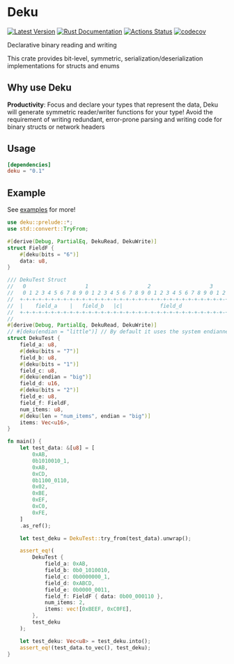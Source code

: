 # Deku

[![Latest Version](https://img.shields.io/crates/v/deku.svg)](https://crates.io/crates/deku)
[![Rust Documentation](https://docs.rs/deku/badge.svg)](https://docs.rs/deku)
[![Actions Status](https://github.com/sharksforarms/deku/workflows/CI/badge.svg)](https://github.com/sharksforarms/deku/actions)
[![codecov](https://codecov.io/gh/sharksforarms/deku/branch/master/graph/badge.svg)](https://codecov.io/gh/sharksforarms/deku)

Declarative binary reading and writing

This crate provides bit-level, symmetric, serialization/deserialization implementations for structs and enums

## Why use Deku

**Productivity**: Focus and declare your types that represent the data, Deku will generate symmetric reader/writer functions for your type! Avoid the requirement of writing redundant, error-prone parsing and writing code for binary structs or network headers

## Usage

```toml
[dependencies]
deku = "0.1"
```

## Example

See [examples](https://github.com/sharksforarms/deku/tree/master/examples) for more!

```rust
use deku::prelude::*;
use std::convert::TryFrom;

#[derive(Debug, PartialEq, DekuRead, DekuWrite)]
struct FieldF {
    #[deku(bits = "6")]
    data: u8,
}

/// DekuTest Struct
//   0                   1                   2                   3                   4
//   0 1 2 3 4 5 6 7 8 9 0 1 2 3 4 5 6 7 8 9 0 1 2 3 4 5 6 7 8 9 0 1 2 3 4 5 6 7 8 9 0
//  +-+-+-+-+-+-+-+-+-+-+-+-+-+-+-+-+-+-+-+-+-+-+-+-+-+-+-+-+-+-+-+-+-+-+-+-+-+-+-+-+-+
//  |    field_a    |   field_b   |c|            field_d              | e |     f     |
//  +-+-+-+-+-+-+-+-+-+-+-+-+-+-+-+-+-+-+-+-+-+-+-+-+-+-+-+-+-+-+-+-+-+-+-+-+-+-+-+-+-+
//
#[derive(Debug, PartialEq, DekuRead, DekuWrite)]
// #[deku(endian = "little")] // By default it uses the system endianness, but can be overwritten
struct DekuTest {
    field_a: u8,
    #[deku(bits = "7")]
    field_b: u8,
    #[deku(bits = "1")]
    field_c: u8,
    #[deku(endian = "big")]
    field_d: u16,
    #[deku(bits = "2")]
    field_e: u8,
    field_f: FieldF,
    num_items: u8,
    #[deku(len = "num_items", endian = "big")]
    items: Vec<u16>,
}

fn main() {
    let test_data: &[u8] = [
        0xAB,
        0b1010010_1,
        0xAB,
        0xCD,
        0b1100_0110,
        0x02,
        0xBE,
        0xEF,
        0xC0,
        0xFE,
    ]
    .as_ref();

    let test_deku = DekuTest::try_from(test_data).unwrap();

    assert_eq!(
        DekuTest {
            field_a: 0xAB,
            field_b: 0b0_1010010,
            field_c: 0b0000000_1,
            field_d: 0xABCD,
            field_e: 0b0000_0011,
            field_f: FieldF { data: 0b00_000110 },
            num_items: 2,
            items: vec![0xBEEF, 0xC0FE],
        },
        test_deku
    );

    let test_deku: Vec<u8> = test_deku.into();
    assert_eq!(test_data.to_vec(), test_deku);
}
```

